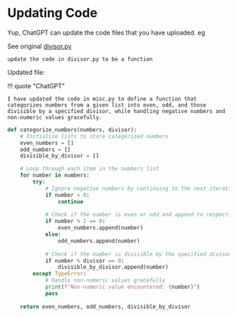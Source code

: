 # Updating Code

Yup, ChatGPT can update the code files that you have uploaded. eg

            
See original [divisor.py](running_your_own_code.md)

```
update the code in divisor.py to be a function
```

Updated file:

!!! quote "ChatGPT"

    I have updated the code in misc.py to define a function that categorizes numbers from a given list into even, odd, and those divisible by a specified divisor, while handling negative numbers and non-numeric values gracefully.

```python title="divisors.py"
def categorize_numbers(numbers, divisor):
    # Initialize lists to store categorized numbers
    even_numbers = []
    odd_numbers = []
    divisible_by_divisor = []

    # Loop through each item in the numbers list
    for number in numbers:
        try:
            # Ignore negative numbers by continuing to the next iteration
            if number < 0:
                continue
            
            # Check if the number is even or odd and append to respective list
            if number % 2 == 0:
                even_numbers.append(number)
            else:
                odd_numbers.append(number)
            
            # Check if the number is divisible by the specified divisor
            if number % divisor == 0:
                divisible_by_divisor.append(number)
        except TypeError:
            # Handle non-numeric values gracefully
            print(f"Non-numeric value encountered: {number}")
            pass
    
    return even_numbers, odd_numbers, divisible_by_divisor
```